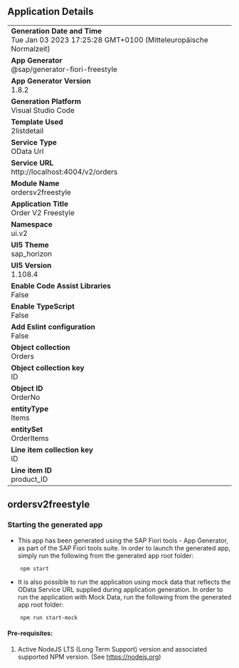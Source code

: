 ## Application Details
|               |
| ------------- |
|**Generation Date and Time**<br>Tue Jan 03 2023 17:25:28 GMT+0100 (Mitteleuropäische Normalzeit)|
|**App Generator**<br>@sap/generator-fiori-freestyle|
|**App Generator Version**<br>1.8.2|
|**Generation Platform**<br>Visual Studio Code|
|**Template Used**<br>2listdetail|
|**Service Type**<br>OData Url|
|**Service URL**<br>http://localhost:4004/v2/orders
|**Module Name**<br>ordersv2freestyle|
|**Application Title**<br>Order V2 Freestyle|
|**Namespace**<br>ui.v2|
|**UI5 Theme**<br>sap_horizon|
|**UI5 Version**<br>1.108.4|
|**Enable Code Assist Libraries**<br>False|
|**Enable TypeScript**<br>False|
|**Add Eslint configuration**<br>False|
|**Object collection**<br>Orders|
|**Object collection key**<br>ID|
|**Object ID**<br>OrderNo|
|**entityType**<br>Items|
|**entitySet**<br>OrderItems|
|**Line item collection key**<br>ID|
|**Line item ID**<br>product_ID|

## ordersv2freestyle



### Starting the generated app

-   This app has been generated using the SAP Fiori tools - App Generator, as part of the SAP Fiori tools suite.  In order to launch the generated app, simply run the following from the generated app root folder:

```
    npm start
```

- It is also possible to run the application using mock data that reflects the OData Service URL supplied during application generation.  In order to run the application with Mock Data, run the following from the generated app root folder:

```
    npm run start-mock
```

#### Pre-requisites:

1. Active NodeJS LTS (Long Term Support) version and associated supported NPM version.  (See https://nodejs.org)



